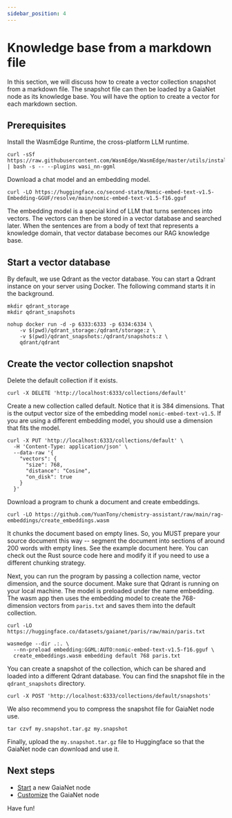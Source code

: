 ```yaml
---
sidebar_position: 4
---
```


# Knowledge base from a markdown file

In this section, we will discuss how to create a vector collection snapshot from a markdown file. The 
snapshot file can then be loaded by a GaiaNet node as its knowledge base. 
You will have the option to create a vector for each markdown section.

## Prerequisites

Install the WasmEdge Runtime, the cross-platform LLM runtime.

```
curl -sSf https://raw.githubusercontent.com/WasmEdge/WasmEdge/master/utils/install.sh | bash -s -- --plugins wasi_nn-ggml
```

Download a chat model and an embedding model.

```
curl -LO https://huggingface.co/second-state/Nomic-embed-text-v1.5-Embedding-GGUF/resolve/main/nomic-embed-text-v1.5-f16.gguf
```

The embedding model is a special kind of LLM that turns sentences into vectors. The vectors can then be stored in a vector database and searched later. When the sentences are from a body of text that represents a knowledge domain, that vector database becomes our RAG knowledge base. 

## Start a vector database

By default, we use Qdrant as the vector database. You can start a Qdrant instance on your server using Docker. The following command starts it in the background.

```
mkdir qdrant_storage
mkdir qdrant_snapshots

nohup docker run -d -p 6333:6333 -p 6334:6334 \
    -v $(pwd)/qdrant_storage:/qdrant/storage:z \
    -v $(pwd)/qdrant_snapshots:/qdrant/snapshots:z \
    qdrant/qdrant
```

## Create the vector collection snapshot

Delete the default collection if it exists.

```
curl -X DELETE 'http://localhost:6333/collections/default'
```

Create a new collection called default. Notice that it is 384 dimensions. That is the output vector size of the embedding model `nomic-embed-text-v1.5`. If you are using a different embedding model, you should use a dimension that fits the model.

```
curl -X PUT 'http://localhost:6333/collections/default' \
  -H 'Content-Type: application/json' \
  --data-raw '{
    "vectors": {
      "size": 768,
      "distance": "Cosine",
      "on_disk": true
    }
  }'
```

Download a program to chunk a document and create embeddings.

```
curl -LO https://github.com/YuanTony/chemistry-assistant/raw/main/rag-embeddings/create_embeddings.wasm
```

It chunks the document based on empty lines. So, you MUST prepare your source document this way -- segment the document into sections of around 200 words with empty lines. See the example document here. You can check out the Rust source code here and modify it if you need to use a different chunking strategy.

Next, you can run the program by passing a collection name, vector dimension, and the source document. Make sure that Qdrant is running on your local machine. The model is preloaded under the name embedding. The wasm app then uses the embedding model to create the 768-dimension vectors from `paris.txt` and saves them into the default collection.

```
curl -LO https://huggingface.co/datasets/gaianet/paris/raw/main/paris.txt

wasmedge --dir .:. \
  --nn-preload embedding:GGML:AUTO:nomic-embed-text-v1.5-f16.gguf \
  create_embeddings.wasm embedding default 768 paris.txt
```

You can create a snapshot of the collection, which can be shared and loaded into a different Qdrant database. You can find the snapshot file in the `qdrant_snapshots` directory.

```
curl -X POST 'http://localhost:6333/collections/default/snapshots'
```

We also recommend you to compress the snapshot file for GaiaNet node use.

```
tar czvf my.snapshot.tar.gz my.snapshot
```

Finally, upload the `my.snapshot.tar.gz` file to Huggingface so that the GaiaNet node can download and use it.

## Next steps

* [Start](../node-guide/quick-start) a new GaiaNet node
* [Customize](../node-guide/customize) the GaiaNet node

Have fun!
